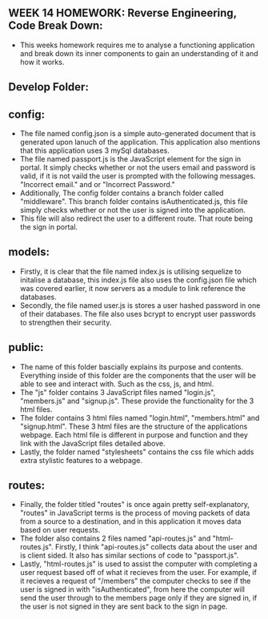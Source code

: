 ## WEEK 14 HOMEWORK: Reverse Engineering, Code Break Down:
-   This weeks homework requires me to analyse a functioning application and break down its inner components to gain an understanding of it and how it works.


## Develop Folder:
## config:
- The file named config.json is a simple auto-generated document that is generated upon lanuch of the application. This application also mentions that this application uses 3 mySql databases. 
- The file named passport.js is the JavaScript element for the sign in portal. It simply checks whether or not the users email and password is valid, if it is not vaild the user is prompted with the following messages. "Incorrect email." and or "Incorrect Password."
-   Additionally, The config folder contains a branch folder called "middleware". This branch folder contains isAuthenticated.js, this file simply checks whether or not the user is signed into the application.
- This file will also redirect the user to a different route. That route being the sign in portal. 


## models:
-   Firstly, it is clear that the file named index.js is utilising sequelize to initalise a database, this index.js file also uses the config.json file which was covered earlier, it now servers as a module to link reference the databases. 
-   Secondly, the file named user.js is stores a user hashed password in one of their databases. The file also uses bcrypt to encrypt user passwords to strengthen their security.


## public: 
-   The name of this folder bascially explains its purpose and contents. Everything inside of this folder are the components that the user will be able to see and interact with. Such as the css, js, and html. 
-   The "js" folder contains 3 JavaScript files named "login.js", "members.js" and "signup.js". These provide the functionality for the 3 html files.
-   The folder contains 3 html files named "login.html", "members.html" and "signup.html". These 3 html files are the structure of the applications webpage. Each html file is different in purpose and function and they link with the JavaScript files detailed above. 
-   Lastly, the folder named "stylesheets" contains the css file which adds extra stylistic features to a webpage. 


## routes:
-   Finally, the folder titled "routes" is once again pretty self-explanatory, "routes" in JavaScript terms is the process of moving packets of data from a source to a destination, and in this application it moves data based on user requests. 
-   The folder also contains 2 files named "api-routes.js" and "html-routes.js". Firstly, I think "api-routes.js" collects data about the user and is client sided. It also has similar sections of code to "passport.js".
-   Lastly, "html-routes.js" is used to assist the computer with completing a user request based off of what it recieves from the user. For example, if it recieves a request of "/members" the computer checks to see if the user is signed in with "isAuthenticated", from here the computer will send the user through to the members page only if they are signed in, if the user is not signed in they are sent back to the sign in page. 



